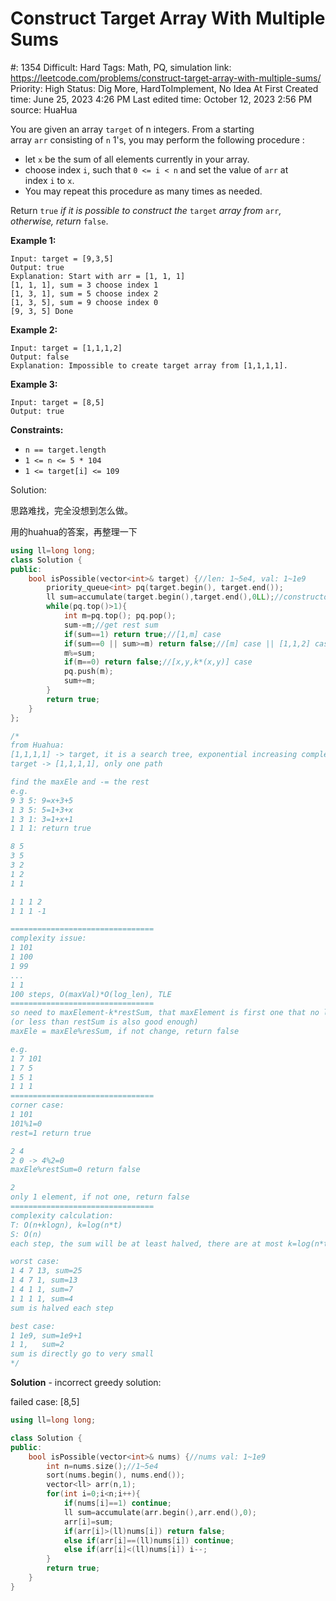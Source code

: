 # Construct Target Array With Multiple Sums

#: 1354
Difficult: Hard
Tags: Math, PQ, simulation
link: https://leetcode.com/problems/construct-target-array-with-multiple-sums/
Priority: High
Status: Dig More, HardToImplement, No Idea At First
Created time: June 25, 2023 4:26 PM
Last edited time: October 12, 2023 2:56 PM
source: HuaHua

You are given an array `target` of n integers. From a starting array `arr` consisting of `n` 1's, you may perform the following procedure :

- let `x` be the sum of all elements currently in your array.
- choose index `i`, such that `0 <= i < n` and set the value of `arr` at index `i` to `x`.
- You may repeat this procedure as many times as needed.

Return `true` *if it is possible to construct the* `target` *array from* `arr`*, otherwise, return* `false`.

**Example 1:**

```
Input: target = [9,3,5]
Output: true
Explanation: Start with arr = [1, 1, 1]
[1, 1, 1], sum = 3 choose index 1
[1, 3, 1], sum = 5 choose index 2
[1, 3, 5], sum = 9 choose index 0
[9, 3, 5] Done

```

**Example 2:**

```
Input: target = [1,1,1,2]
Output: false
Explanation: Impossible to create target array from [1,1,1,1].

```

**Example 3:**

```
Input: target = [8,5]
Output: true

```

**Constraints:**

- `n == target.length`
- `1 <= n <= 5 * 104`
- `1 <= target[i] <= 109`

Solution:

思路难找，完全没想到怎么做。

用的huahua的答案，再整理一下

```cpp
using ll=long long;
class Solution {
public:
    bool isPossible(vector<int>& target) {//len: 1~5e4, val: 1~1e9
        priority_queue<int> pq(target.begin(), target.end());
        ll sum=accumulate(target.begin(),target.end(),0LL);//constructor is heapify: o(n)
        while(pq.top()>1){
            int m=pq.top(); pq.pop();
            sum-=m;//get rest sum
            if(sum==1) return true;//[1,m] case
            if(sum==0 || sum>=m) return false;//[m] case || [1,1,2] case
            m%=sum;
            if(m==0) return false;//[x,y,k*(x,y)] case
            pq.push(m);
            sum+=m;
        }
        return true;
    }
};

/*
from Huahua:
[1,1,1,1] -> target, it is a search tree, exponential increasing complexity
target -> [1,1,1,1], only one path

find the maxEle and -= the rest
e.g. 
9 3 5: 9=x+3+5
1 3 5: 5=1+3+x
1 3 1: 3=1+x+1
1 1 1: return true

8 5
3 5
3 2
1 2
1 1

1 1 1 2
1 1 1 -1

================================
complexity issue:
1 101
1 100
1 99
...
1 1
100 steps, O(maxVal)*O(log_len), TLE
================================
so need to maxElement-k*restSum, that maxElement is first one that no longer the biggest
(or less than restSum is also good enough)
maxEle = maxEle%resSum, if not change, return false

e.g. 
1 7 101
1 7 5
1 5 1
1 1 1
================================
corner case:
1 101
101%1=0
rest=1 return true

2 4
2 0 -> 4%2=0
maxEle%restSum=0 return false

2
only 1 element, if not one, return false
================================
complexity calculation:
T: O(n+klogn), k=log(n*t)
S: O(n)
each step, the sum will be at least halved, there are at most k=log(n*t)~46 steps

worst case:
1 4 7 13, sum=25
1 4 7 1, sum=13
1 4 1 1, sum=7
1 1 1 1, sum=4
sum is halved each step

best case:
1 1e9, sum=1e9+1
1 1,   sum=2
sum is directly go to very small 
*/
```

**Solution** - incorrect greedy solution:

failed case: [8,5]

```cpp
using ll=long long;

class Solution {
public:
    bool isPossible(vector<int>& nums) {//nums val: 1~1e9
        int n=nums.size();//1~5e4
        sort(nums.begin(), nums.end());
        vector<ll> arr(n,1);
        for(int i=0;i<n;i++){
            if(nums[i]==1) continue;
            ll sum=accumulate(arr.begin(),arr.end(),0);
            arr[i]=sum;
            if(arr[i]>(ll)nums[i]) return false;
            else if(arr[i]==(ll)nums[i]) continue;
            else if(arr[i]<(ll)nums[i]) i--;
        }
        return true;
    }
}
```